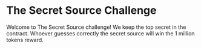 # The Secret Source Challenge
Welcome to The Secret Source challenge! We keep the top secret in the contract. Whoever guesses correctly the secret source will win the 1 million tokens reward.
